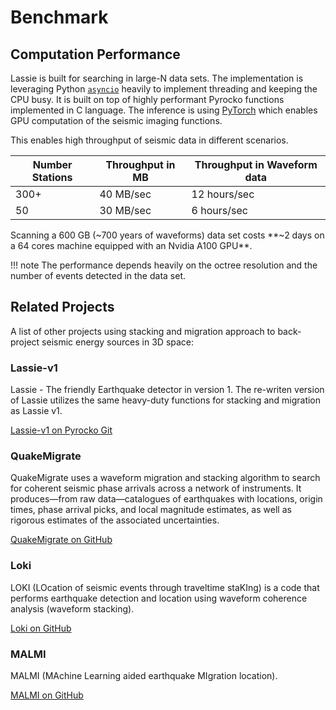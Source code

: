 # Benchmark

## Computation Performance

Lassie is built for searching in large-N data sets. The implementation is leveraging Python [`asyncio`](https://docs.python.org/3/library/asyncio.html) heavily to implement threading and keeping the CPU busy. It is built on top of highly performant Pyrocko functions implemented in C language. The inference is using [PyTorch](https://pytorch.org/) which enables GPU computation of the seismic imaging functions.

This enables high throughput of seismic data in different scenarios.

| Number Stations | Throughput in MB | Throughput in Waveform data |
| --------------- | ---------------- | ----------------------------|
| 300+            | 40 MB/sec        | 12 hours/sec                |
| 50              | 30 MB/sec        |  6 hours/sec                |

Scanning a 600 GB (~700 years of waveforms) data set costs **~2 days on a 64 cores machine equipped with an Nvidia A100 GPU**.

!!! note
    The performance depends heavily on the octree resolution and the number of events detected in the data set.

## Related Projects

A list of other projects using stacking and migration approach to back-project seismic energy sources in 3D space:

### Lassie-v1

Lassie - The friendly Earthquake detector in version 1. The re-writen version of Lassie utilizes the same heavy-duty functions for stacking and migration as Lassie v1.

[Lassie-v1 on Pyrocko Git](https://git.pyrocko.org/pyrocko/lassie)

### QuakeMigrate

QuakeMigrate uses a waveform migration and stacking algorithm to search for coherent seismic phase arrivals across a network of instruments. It produces—from raw data—catalogues of earthquakes with locations, origin times, phase arrival picks, and local magnitude estimates, as well as rigorous estimates of the associated uncertainties.

[QuakeMigrate on GitHub](https://git.pyrocko.org/pyrocko/lassie)

### Loki

LOKI (LOcation of seismic events through traveltime staKIng) is a code that performs earthquake detection and location using waveform coherence analysis (waveform stacking).

[Loki on GitHub](https://github.com/wulwife/LOKI)

### MALMI

MALMI (MAchine Learning aided earthquake MIgration location).

[MALMI on GitHub](https://github.com/speedshi/MALMI)
